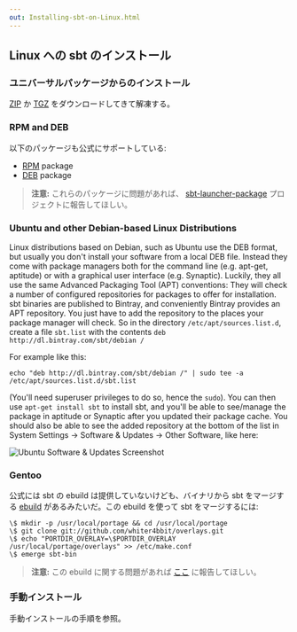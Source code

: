 ```yaml
---
out: Installing-sbt-on-Linux.html
---
```


  [ZIP]: $sbt_native_package_base$$app_version$/sbt-$app_version$.zip
  [TGZ]: $sbt_native_package_base$$app_version$/sbt-$app_version$.tgz
  [RPM]: $sbt_rpm_package_base$sbt-$app_version$.rpm
  [DEB]: $sbt_deb_package_base$sbt-$app_version$.deb
  [Manual-Installation]: Manual-Installation.html
 
Linux への sbt のインストール
--------------------------

### ユニバーサルパッケージからのインストール

[ZIP][ZIP] か [TGZ][TGZ] をダウンロードしてきて解凍する。

### RPM and DEB

以下のパッケージも公式にサポートしている:

  - [RPM][RPM] package
  - [DEB][DEB] package

> **注意:** これらのパッケージに問題があれば、
> [sbt-launcher-package](https://github.com/sbt/sbt-launcher-package)
> プロジェクトに報告してほしい。

### Ubuntu and other Debian-based Linux Distributions

Linux distributions based on Debian, such as Ubuntu use the DEB format, but usually you don't install your software from a local DEB file. Instead they come with package managers both for the command line (e.g. apt-get, aptitude) or with a graphical user interface (e.g. Synaptic).
Luckily, they all use the same Advanced Packaging Tool (APT) conventions:
They will check a number of configured repositories for packages to offer for installation. sbt binaries are published to Bintray, and conveniently Bintray provides an APT repository. You just have to add the repository to the places your package manager will check. So in the directory `/etc/apt/sources.list.d`, create a file `sbt.list` with the contents `deb http://dl.bintray.com/sbt/debian /`

For example like this:

    echo "deb http://dl.bintray.com/sbt/debian /" | sudo tee -a /etc/apt/sources.list.d/sbt.list

(You'll need superuser privileges to do so, hence the `sudo`). You can then use `apt-get install sbt` to install sbt, and you'll be able to see/manage the package in aptitude or Synaptic after you updated their package cache. You should also be able to see the added repository at the bottom of the list in System Settings -> Software & Updates -> Other Software, like here:

![Ubuntu Software & Updates Screenshot](../files/ubuntu-sources.png "Ubuntu Software & Updates Screenshot")

### Gentoo

公式には sbt の ebuild は提供していないけども、バイナリから
sbt をマージする [ebuild](https://github.com/whiter4bbit/overlays/tree/master/dev-java/sbt-bin)
があるみたいだ。この ebuild を使って sbt をマージするには:

    \$ mkdir -p /usr/local/portage && cd /usr/local/portage
    \$ git clone git://github.com/whiter4bbit/overlays.git
    \$ echo "PORTDIR_OVERLAY=\$PORTDIR_OVERLAY /usr/local/portage/overlays" >> /etc/make.conf
    \$ emerge sbt-bin

> **注意:** この ebuild に関する問題があれば
> [ここ](https://github.com/whiter4bbit/overlays/issues)
> に報告してほしい。

### 手動インストール

手動インストールの手順を参照。
